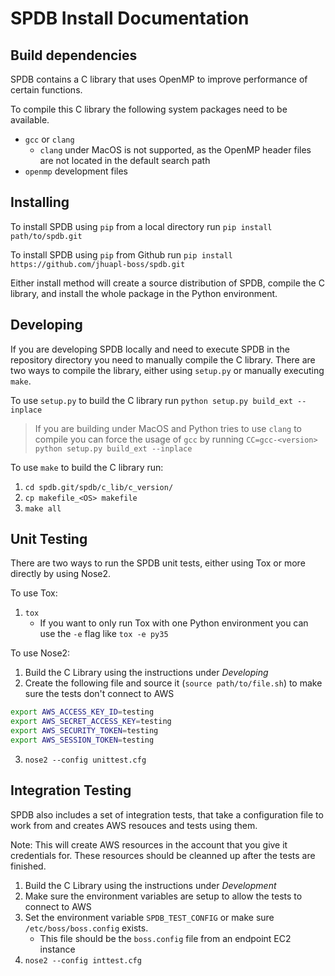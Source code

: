 # SPDB Install Documentation

## Build dependencies
SPDB contains a C library that uses OpenMP to improve performance of certain functions.

To compile this C library the following system packages need to be available.

* `gcc` or `clang`
  - `clang` under MacOS is not supported, as the OpenMP header files are not located in the default search path
* `openmp` development files

## Installing
To install SPDB using `pip` from a local directory run `pip install path/to/spdb.git`

To install SPDB using `pip` from Github run `pip install https://github.com/jhuapl-boss/spdb.git`

Either install method will create a source distribution of SPDB, compile the C library, and install the whole package in the Python environment.

## Developing
If you are developing SPDB locally and need to execute SPDB in the repository directory you need to manually compile the C library. There are two ways to compile the library, either using `setup.py` or manually executing `make`.

To use `setup.py` to build the C library run `python setup.py build_ext --inplace`

> If you are building under MacOS and Python tries to use `clang` to compile you can force the usage of `gcc` by running `CC=gcc-<version> python setup.py build_ext --inplace`

To use `make` to build the C library run:

1. `cd spdb.git/spdb/c_lib/c_version/`
2. `cp makefile_<OS> makefile`
3. `make all`

## Unit Testing
There are two ways to run the SPDB unit tests, either using Tox or more directly by using Nose2.

To use Tox:

1. `tox`
   - If you want to only run Tox with one Python environment you can use the `-e` flag like `tox -e py35`

To use Nose2:

1. Build the C Library using the instructions under *Developing*
2. Create the following file and source it (`source path/to/file.sh`) to make sure the tests don't connect to AWS
```sh
export AWS_ACCESS_KEY_ID=testing
export AWS_SECRET_ACCESS_KEY=testing
export AWS_SECURITY_TOKEN=testing
export AWS_SESSION_TOKEN=testing
```
3. `nose2 --config unittest.cfg`

## Integration Testing
SPDB also includes a set of integration tests, that take a configuration file to work from and creates AWS resouces and tests using them.

Note: This will create AWS resources in the account that you give it credentials for. These resources should be cleanned up after the tests are finished.

1. Build the C Library using the instructions under *Development*
2. Make sure the environment variables are setup to allow the tests to connect to AWS
3. Set the environment variable `SPDB_TEST_CONFIG` or make sure `/etc/boss/boss.config` exists.
   - This file should be the `boss.config` file from an endpoint EC2 instance
4. `nose2 --config inttest.cfg`
